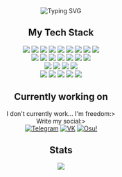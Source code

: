 <div align="center">
    <img src="https://readme-typing-svg.demolab.com?font=Inconsolata&weight=500&duration=2000&pause=1000&center=true&multiline=true&repeat=false&width=435&lines=Hello%2C+Hello;I'm+Sweetdogs,+a+tech+geek+and+clown)" alt="Typing SVG" />
    <div>
        <h2>My Tech Stack</h2>
        <div>
            <img src="https://img.shields.io/badge/-HTML5-%23E44D27?style=flat-square&logo=html5&logoColor=ffffff">
            <img src="https://img.shields.io/badge/-CSS3-%231572B6?style=flat-square&logo=css3">
            <img src="https://img.shields.io/badge/-JavaScript-%23F7DF1C?style=flat-square&logo=javascript&logoColor=000000&labelColor=%23F7DF1C&color=%23FFCE5A">
            <img src="https://img.shields.io/badge/-TypeScript-007ACC?style=flat-square&logo=typescript&logoColor=white">
            <img src="https://img.shields.io/badge/-Vue.js-%232c3e50?style=flat-square&logo=vuedotjs">
            <img src="https://img.shields.io/badge/-TailwindCSS-%231a202c?style=flat-square&logo=tailwind-css">
            <img src="https://img.shields.io/badge/-Vite-%23646CFF?style=flat-square&logo=vite&logoColor=ffffff">
            <img src="https://img.shields.io/badge/-Vitepress-%23646CFF?style=flat-square&logo=vitepress&logoColor=ffffff">
            <img src="https://img.shields.io/badge/-WindiCSS-%23000000?style=flat-square&logo=tailwind-css&&logoColor=48B0F1">
        </div>
        <div>
            <img src="https://img.shields.io/badge/-Git-%23E44D27?style=flat-square&logo=git&logoColor=ffffff">
            <img src="https://img.shields.io/badge/-nvim-%231572B6?style=flat-square&logo=neovim&logoColor=ffffff">
            <img src="https://img.shields.io/badge/-Netlify-%2300C7B7?style=flat-square&logo=netlify&logoColor=ffffff">
            <img src="https://img.shields.io/badge/-Vercel-%23ffffff?style=flat-square&logo=vercel&logoColor=000000">
            <img src="https://img.shields.io/badge/-Railway-%230B0D0E?style=flat-square&logo=railway">
            <img src="https://img.shields.io/badge/-Render-%2346E3B7?style=flat-square&logo=render&logoColor=ffffff">
            <img src="https://img.shields.io/badge/-GitLab-FCA121?style=flat-square&logo=gitlab">
        </div>
        <div>
            <img src="https://img.shields.io/badge/-Django-%23E44D27?style=flat-square&logo=django&logoColor=ffffff">
            <img src="https://img.shields.io/badge/-FastApi-%231572B6?style=flat-square&logo=fastapi&logoColor=ffffff">
            <img src="https://img.shields.io/badge/-Celery-%23ffffff?style=flat-square&logo=celery&logoColor=000000">
            <img src="https://img.shields.io/badge/-Docker-%230B0D0E?style=flat-square&logo=docker">
        </div>
        <div>
            <img src="https://img.shields.io/badge/-Python-%23E44D27?style=flat-square&logo=python&logoColor=ffffff">
            <img src="https://img.shields.io/badge/-Go-%231572B6?style=flat-square&logo=go&logoColor=ffffff">
            <img src="https://img.shields.io/badge/-Rust-%2300C7B7?style=flat-square&logo=rust&logoColor=ffffff">
            <img src="https://img.shields.io/badge/-PHP-%23ffffff?style=flat-square&logo=php&logoColor=000000">
            <img src="https://img.shields.io/badge/-Kotlin-%23646CFF?style=flat-square&logo=kotlin&logoColor=ffffff">
        </div>
    </div>
    <div>
        <h2>Currently working on</h2>
        <div>
        I don't currently work... I'm freedom:>
        </div>
        <div>Write my social:></div>
        <div>
            <a href="https://t.me/h3try"><img src="https://img.shields.io/badge/TG-5DC8CD" alt="Telegram"></a>
            <a href="https://vk.com/sweetdogs"><img src="https://img.shields.io/badge/VK-0C5DA5" alt="VK"></a>
            <a href="https://osu.ppy.sh/users/33233712"><img src="https://img.shields.io/badge/Osu!-ff66ab" alt="Osu!"></a>
        </div>
    </div>
    <div>
        <h2>Stats</h2>
        <img src="https://github-readme-stats.vercel.app/api?username=pokedim13&show_icons=true&theme=dracula">
    </div>
</div>
